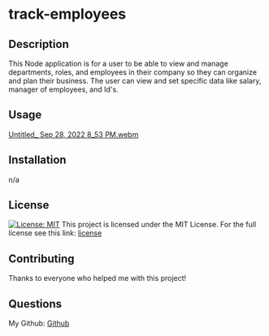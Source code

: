 # track-employees

## Description
This Node application is for a user to be able to view and manage departments, roles, and employees in their company so they can organize and plan their business. The user can view and set specific data like salary, manager of employees, and Id's.

## Usage
[Untitled_ Sep 28, 2022 8_53 PM.webm](https://user-images.githubusercontent.com/110785267/192914475-0c4c4cca-018f-42cc-89bb-4f303f8f7c59.webm)
## Installation
n/a

## License
[![License: MIT](https://img.shields.io/badge/License-MIT-red.svg)](https://opensource.org/licenses/MIT)
This project is licensed under the MIT License. For the full license see this link: [license](https://opensource.org/licenses/MIT)

## Contributing
Thanks to everyone who helped me with this project!

## Questions
My Github: [Github](https://github.com/Aveheart)


